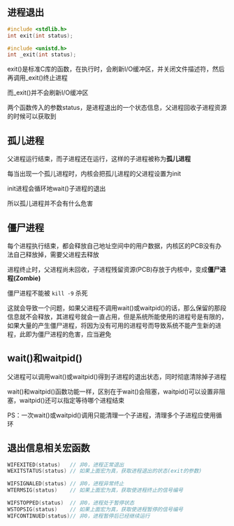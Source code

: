 ## 进程退出

```cpp
#include <stdlib.h>
int exit(int status);

#include <unistd.h>
int _exit(int status);
```

exit()是标准C库的函数，在执行时，会刷新I/O缓冲区，并关闭文件描述符，然后再调用_exit()终止进程

而_exit()并不会刷新I/O缓冲区

两个函数传入的参数status，是进程退出的一个状态信息，父进程回收子进程资源的时候可以获取到

## 孤儿进程

父进程运行结束，而子进程还在运行，这样的子进程被称为**孤儿进程**

每当出现一个孤儿进程时，内核会把孤儿进程的父进程设置为init

init进程会循环地wait()子进程的退出

所以孤儿进程并不会有什么危害

## 僵尸进程

每个进程执行结束，都会释放自己地址空间中的用户数据，内核区的PCB没有办法自己释放掉，需要父进程去释放

进程终止时，父进程尚未回收，子进程残留资源(PCB)存放于内核中，变成**僵尸进程(Zombie)**

僵尸进程不能被 `kill -9` 杀死

这就会导致一个问题，如果父进程不调用wait()或waitpid()的话，那么保留的那段信息就不会释放，其进程号就会一直占用，但是系统所能使用的进程号是有限的，如果大量的产生僵尸进程，将因为没有可用的进程号而导致系统不能产生新的进程，此即为僵尸进程的危害，应当避免

## wait()和waitpid()

父进程可以调用wait()或waitpid()得到子进程的退出状态，同时彻底清除掉子进程

wait()和waitpid()函数功能一样，区别在于wait()会阻塞，waitpid()可以设置非阻塞，waitpid()还可以指定等待哪个进程结束

PS：一次wait()或waitpid()调用只能清理一个子进程，清理多个子进程应使用循环

## 退出信息相关宏函数

```cpp
WIFEXITED(status)   // 非0，进程正常退出
WEXITSTATUS(status) // 如果上面宏为真，获取进程退出的状态(exit的参数)

WIFSIGNALED(status) // 非0，进程异常终止
WTERMSIG(status)    // 如果上面宏为真，获取使进程终止的信号编号

WIFSTOPPED(status)  // 非0，进程处于暂停状态
WSTOPSIG(status)    // 如果上面宏为真，获取使进程暂停的信号编号
WIFCONTINUED(status)// 非0，进程暂停后已经继续运行
```